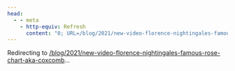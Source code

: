 ```yaml
---
head:
  - - meta
    - http-equiv: Refresh
      content: "0; URL=/blog/2021/new-video-florence-nightingales-famous-rose-chart-aka-coxcomb"
---
```


Redirecting to <a href="/blog/2021/new-video-florence-nightingales-famous-rose-chart-aka-coxcomb">/blog/2021/new-video-florence-nightingales-famous-rose-chart-aka-coxcomb</a>…